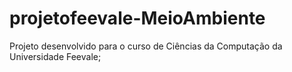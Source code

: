 # projetofeevale-MeioAmbiente
Projeto desenvolvido para o curso de Ciências da Computação da Universidade Feevale;
